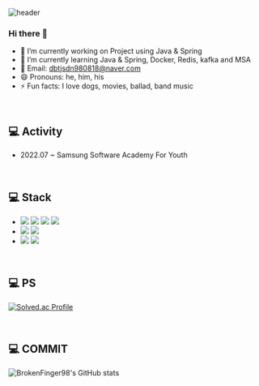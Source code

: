 ![header](https://capsule-render.vercel.app/api?type=wave&color=auto&height=300&section=header&text=Sunwoo&fontSize=90)

### Hi there 👋
- 🔭 I’m currently working on Project using Java & Spring
- 🌱 I’m currently learning Java & Spring, Docker, Redis, kafka and MSA
- 📧 Email: dbtjsdn980818@naver.com
- 😄 Pronouns: he, him, his
- ⚡ Fun facts: I love dogs, movies, ballad, band music

<br>

## 💻 Activity
- 2022.07 ~ Samsung Software Academy For Youth

<br>

## 💻 Stack

- <img src="https://img.shields.io/badge/JAVA-007396?style=flat-square&logo=java&logoColor=white"/>
  <img src="https://img.shields.io/badge/spring-6DB33F?style=flat-square&logo=spring&logoColor=white"/>
  <img src="https://img.shields.io/badge/C-A8B9CC?style=flat-square&logo=C&logoColor=white"/>
  <img src="https://img.shields.io/badge/C++-3776AB?style=flat-square&logo=Python&logoColor=white">

- <img src="https://img.shields.io/badge/ORACLE-F80000?style=flat-square&logo=oracle&logoColor=white"/>
  <img src="https://img.shields.io/badge/postgres-%23316192.svg?style=for-the-badge&logo=postgresql&logoColor=white"/>
- <img src="https://img.shields.io/badge/Git-F05032?style=flat-square&logo=git&logoColor=white"/>
  <img src="https://img.shields.io/badge/Postman-FF6C37?style=flat-square&logo=Postman&logoColor=white"/>

<br>

## 💻 PS
[![Solved.ac Profile](http://mazassumnida.wtf/api/v2/generate_badge?boj=moda521)](https://solved.ac/moda521/)

<br>

## 💻 COMMIT
![BrokenFinger98's GitHub stats](https://github-readme-stats.vercel.app/api?username=BrokenFinger98&show_icons=true&theme=radical)
